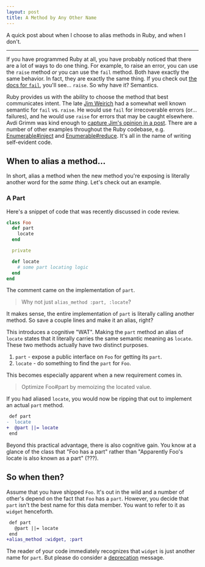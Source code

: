 ```yaml
---
layout: post
title: A Method by Any Other Name
---
```


A quick post about when I choose to alias methods in Ruby, and when I don't.

---

If you have programmed Ruby at all, you have probably noticed that there are a lot of ways to do one thing.
For example, to raise an error, you can use the `raise` method _or_ you can use the `fail` method.
Both have exactly the same behavior.
In fact, they are exactly the same thing.
If you check out [the docs for `fail`][fail], you'll see... `raise`.
So why have it?
Semantics.

Ruby provides us with the ability to choose the method that best communicates intent.
The late [Jim Weirich][jim] had a somewhat well known semantic for `fail` vs. `raise`.
He would use `fail` for irrecoverable errors (or... failures), and he would use `raise` for errors that may be caught elsewhere.
Avdi Grimm was kind enough to [capture Jim's opinion in a post][avdi].
There are a number of other examples throughout the Ruby codebase, e.g. [Enumerable#inject][inject] and [Enumerable#reduce][reduce].
It's all in the name of writing self-evident code.

## When to alias a method...

In short, alias a method when the new method you're exposing is literally another word for the *same thing*.
Let's check out an example.

### A Part

Here's a snippet of code that was recently discussed in code review.

```ruby
class Foo
  def part
    locate
  end

  private

  def locate
    # some part locating logic
  end
end
```

The comment came on the implementation of `part`.

> Why not just `alias_method :part, :locate`?

It makes sense, the entire implementation of `part` is literally calling another method.
So save a couple lines and make it an alias, right?

This introduces a cognitive "WAT".
Making the `part` method an alias of `locate` states that it literally carries the same semantic meaning as `locate`.
These two methods actually have two distinct purposes.

1. `part` - expose a public interface on `Foo` for getting its `part`.
2. `locate` - do something to find the `part` for `Foo`.

This becomes especially apparent when a new requirement comes in.

> Optimize Foo#part by memoizing the located value.

If you had aliased `locate`, you would now be ripping that out to implement an actual `part` method.

```diff
 def part
-  locate
+  @part ||= locate
 end
```

Beyond this practical advantage, there is also cognitive gain.
You know at a glance of the class that "Foo has a part" rather than "Apparently Foo's locate is also known as a part" (???).

## So when then?

Assume that you have shipped `Foo`.
It's out in the wild and a number of other's depend on the fact that `Foo` has a `part`.
However, you decide that `part` isn't the best name for this data member.
You want to refer to it as `widget` henceforth.

```diff
 def part
   @part ||= locate
 end
+alias_method :widget, :part
```

The reader of your code immediately recognizes that `widget` is just another name for `part`.
But please do consider a [deprecation] message.


[fail]: http://ruby-doc.org/core-2.3.0/Kernel.html#method-i-fail
[jim]: https://en.wikipedia.org/wiki/Jim_Weirich
[avdi]: https://en.wikipedia.org/wiki/Jim_Weirich
[deprecation]: https://en.wikipedia.org/wiki/Deprecation
[inject]: http://ruby-doc.org/core-2.3.0/Enumerable.html#method-i-inject
[reduce]: http://ruby-doc.org/core-2.3.0/Enumerable.html#method-i-reduce
